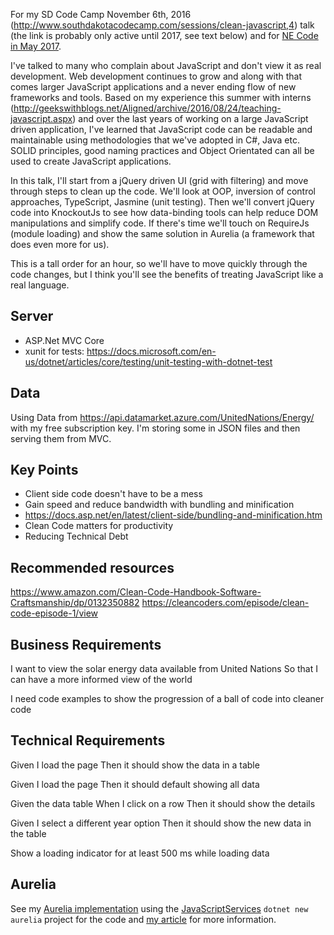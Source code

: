 

For my SD Code Camp November 6th, 2016 (http://www.southdakotacodecamp.com/sessions/clean-javascript,4) talk (the link is probably only active until 2017, see text below)
and for [NE Code in May 2017](https://nebraskacode.amegala.com/Sessions).

I've talked to many who complain about JavaScript and don't view it as real development. Web development continues to grow and along with that comes larger JavaScript applications and a never ending flow of new frameworks and tools. Based on my experience this summer with interns (http://geekswithblogs.net/Aligned/archive/2016/08/24/teaching-javascript.aspx) and over the last years of working on a large JavaScript driven application, I've learned that JavaScript code can be readable and maintainable using methodologies that we've adopted in C#, Java etc. SOLID principles, good naming practices and Object Orientated can all be used to create JavaScript applications.

In this talk, I'll start from a jQuery driven UI (grid with filtering) and move through steps to clean up the code. We'll look at OOP, inversion of control approaches, TypeScript, Jasmine (unit testing). Then we'll convert jQuery code into KnockoutJs to see how data-binding tools can help reduce DOM manipulations and simplify code. If there's time we'll touch on RequireJs (module loading) and show the same solution in Aurelia (a framework that does even more for us).

This is a tall order for an hour, so we'll have to move quickly through the code changes, but I think you'll see the benefits of treating JavaScript like a real language.

## Server

- ASP.Net MVC Core
- xunit for tests: https://docs.microsoft.com/en-us/dotnet/articles/core/testing/unit-testing-with-dotnet-test

## Data

Using Data from https://api.datamarket.azure.com/UnitedNations/Energy/ with my free subscription key. I'm storing some in JSON files and then serving them from MVC.

## Key Points

- Client side code doesn't have to be a mess
- Gain speed and reduce bandwidth with bundling and minification
- https://docs.asp.net/en/latest/client-side/bundling-and-minification.htm
- Clean Code matters for productivity
- Reducing Technical Debt

## Recommended resources

https://www.amazon.com/Clean-Code-Handbook-Software-Craftsmanship/dp/0132350882
https://cleancoders.com/episode/clean-code-episode-1/view

## Business Requirements

I want to view the solar energy data available from United Nations
So that I can have a more informed view of the world

I need code examples to show the progression of a ball of code into cleaner code

## Technical Requirements

Given I load the page
Then it should show the data in a table

Given I load the page
Then it should default showing all data

Given the data table
When I click on a row
Then it should show the details

Given I select a different year option
Then it should show the new data in the table

Show a loading indicator for at least 500 ms while loading data


## Aurelia

See my [Aurelia implementation](https://github.com/aligneddev/aureliaEnergyJSServices) using the [JavaScriptServices](https://github.com/aspnet/JavaScriptServices) `dotnet new aurelia` project for the code and [my article](http://www.aligneddev.net/blog/2016/JavaScript-Mess-To-CleanerCode-Step-4/) for more information. 
